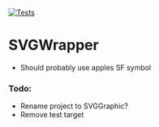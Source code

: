 [![Tests](https://github.com/eonist/SVGWrapper/actions/workflows/Tests.yml/badge.svg)](https://github.com/eonist/SVGWrapper/actions/workflows/Tests.yml)

# SVGWrapper

- Should probably use apples SF symbol

### Todo:
- Rename project to SVGGraphic?
- Remove test target
